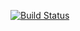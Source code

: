 [![Build Status](https://travis-ci.org/kernel85/sales-taxes.svg?branch=master)](https://travis-ci.org/kernel85/sales-taxes)
